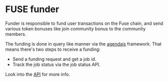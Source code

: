 # FUSE funder

Funder is responsible to fund user transactions on the Fuse chain, and send various token bonuses like join community bonus to the community members.

The funding is done in query like manner via the [agendajs](http://agendajs.com/) framework. That means there's two steps to receive a funding:
- Send a funding request and get a job id.
- Track the job status via the job status API.

Look into the [API](./docs/api.md) for more info.